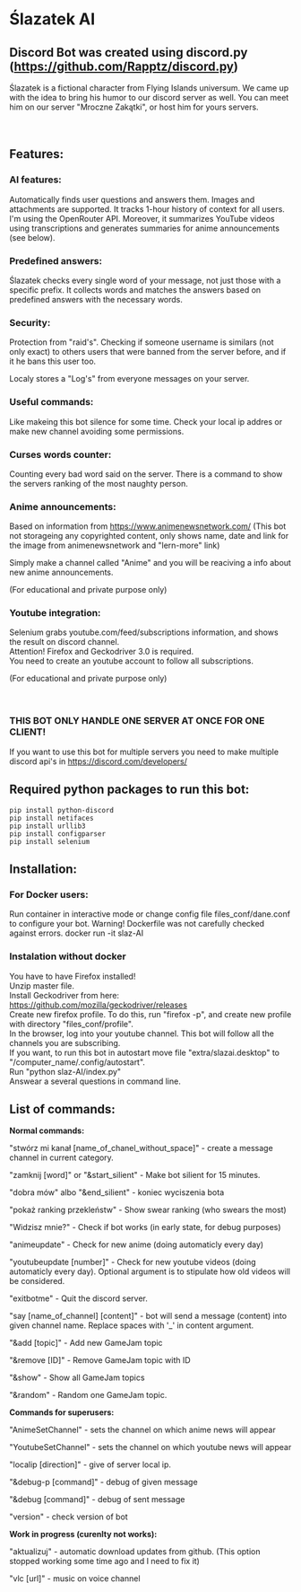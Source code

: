 # Ślazatek AI
## Discord Bot was created using discord.py (https://github.com/Rapptz/discord.py)

Ślazatek is a fictional character from Flying Islands universum. 
We came up with the idea to bring his humor to our discord server as well. You can meet him on our server "Mroczne Zakątki", or host him for yours servers. 
<br /><br /><br />

## Features:
### **AI features:**

Automatically finds user questions and answers them. Images and attachments are supported. It tracks 1-hour history of context for all users. I'm using the OpenRouter API.
Moreover, it summarizes YouTube videos using transcriptions and generates summaries for anime announcements (see below).

### **Predefined answers:**

Ślazatek checks every single word of your message, not just those with a specific prefix. It collects words and matches the answers based on predefined answers with the necessary words.

### **Security:**

Protection from "raid's". Checking if someone username is similars (not only exact) to others users that were banned from the server before, and if it he bans this user too.

Localy stores a "Log's" from everyone messages on your server.

### **Useful commands:**

Like makeing this bot silence for some time. Check your local ip addres or make new channel avoiding some permissions.

### **Curses words counter:**

Counting every bad word said on the server.
There is a command to show the servers ranking of the most naughty person.

### **Anime announcements:**

Based on information from https://www.animenewsnetwork.com/
(This bot not storageing any copyrighted content, only shows name, date and link for the image from animenewsnetwork and "lern-more" link)

Simply make a channel called "Anime" and you will be reaciving a info about new anime announcements.

(For educational and private purpose only)
### **Youtube integration:**
Selenium grabs youtube.com/feed/subscriptions information, and shows the result on discord channel. </br>
Attention! Firefox and Geckodriver 3.0 is required. </br>
You need to create an youtube account to follow all subscriptions.

(For educational and private purpose only)
<br /><br /><br />

### THIS BOT ONLY HANDLE ONE SERVER AT ONCE FOR ONE CLIENT!
If you want to use this bot for multiple servers you need to make multiple discord api's in 
https://discord.com/developers/

## Required python packages to run this bot:
```
pip install python-discord
pip install netifaces
pip install urllib3
pip install configparser
pip install selenium
```

## Installation:
### For Docker users:
Run container in interactive mode or change config file files_conf/dane.conf to configure your bot.
Warning! Dockerfile was not carefully checked against errors.
docker run -it slaz-AI
### Instalation without docker
You have to have Firefox installed!<br />
Unzip master file. <br />
Install Geckodriver from here: https://github.com/mozilla/geckodriver/releases<br />
Create new firefox profile. To do this, run "firefox -p", and create new profile with directory "files_conf/profile".<br />
In the browser, log into your youtube channel. This bot will follow all the channels you are subscribing.<br />
If you want, to run this bot in autostart move file "extra/slazai.desktop" to "/computer_name/.config/autostart".<br />
Run "python slaz-AI/index.py" <br />
Answear a several questions in command line.<br />

## List of commands:
**Normal commands:**

"stwórz mi kanał [name_of_chanel_without_space]" - create a message channel in current category.

"zamknij [word]" or "&start_silient" - Make bot silient for 15 minutes.

"dobra mów" albo "&end_silient" - koniec wyciszenia bota

"pokaż ranking przekleństw" - Show swear ranking (who swears the most)

"Widzisz mnie?" - Check if bot works (in early state, for debug purposes)

"animeupdate" - Check for new anime (doing automaticly every day)

"youtubeupdate [number]" - Check for new youtube videos (doing automaticly every day). Optional argument is to stipulate how old videos will be considered.

"exitbotme" - Quit the discord server.

"say [name_of_channel] [content]" - bot will send a message (content) into given channel name. Replace spaces with '_' in content argument. 

"&add [topic]" - Add new GameJam topic

"&remove [ID]" - Remove GameJam topic with ID

"&show" - Show all GameJam topics

"&random" - Random one GameJam topic.

**Commands for superusers:**

"AnimeSetChannel" - sets the channel on which anime news will appear

"YoutubeSetChannel" - sets the channel on which youtube news will appear

"localip [direction]" - give of server local ip.

"&debug-p [command]" - debug of given message

"&debug [command]" - debug of sent message

"version" - check version of bot

**Work in progress (curenlty not works):**

"aktualizuj" - automatic download updates from github. (This option stopped working some time ago and I need to fix it)

"vlc [url]" - music on voice channel
